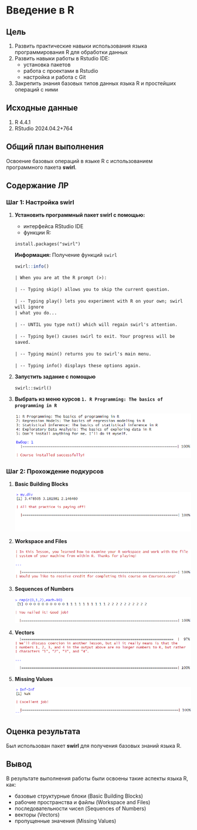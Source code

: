 # Введение в R


## Цель

1.  Развить практические навыки использования языка программирования R
    для обработки данных
2.  Развить навыки работы в Rstudio IDE:
    - установка пакетов
    - работа с проектами в Rstudio
    - настройка и работа с Git
3.  Закрепить знания базовых типов данных языка R и простейших операций
    с ними

## ️Исходные данные

1.  R 4.4.1
2.  RStudio 2024.04.2+764

## ️Общий план выполнения

Освоение базовых операций в языке R с использованием программного пакета
**swirl**.

## Содержание ЛР

### Шаг 1: Настройка swirl

1.  **Установить программный пакет swirl с помощью:**

    - интерфейса RStudio IDE
    - функции R:

    ``` terminal
    install.packages("swirl")
    ```

    <div class="info">

    **Информация:** Получение функций `swirl`

    ``` r
    swirl::info()
    ```


        | When you are at the R prompt (>):

        | -- Typing skip() allows you to skip the current question.

        | -- Typing play() lets you experiment with R on your own; swirl will ignore
        | what you do...

        | -- UNTIL you type nxt() which will regain swirl's attention.

        | -- Typing bye() causes swirl to exit. Your progress will be saved.

        | -- Typing main() returns you to swirl's main menu.

        | -- Typing info() displays these options again.

    </div>

2.  **Запустить задание с помощью**

    ``` terminal
    swirl::swirl()
    ```

3.  **Выбрать из меню курсов
    `1. R Programming: The basics of programming in R`**

    ![](./images/1.png)

### Шаг 2: Прохождение подкурсов

1.  **Basic Building Blocks**

    ![](./images/2.png)

2.  **Workspace and Files**

    ![](./images/3.png)

3.  **Sequences of Numbers**

    ![](./images/4.png)

4.  **Vectors** ![](./images/5.png)

5.  **Missing Values**

    ![](./images/6.png)

## ️Оценка результата

Был использован пакет **swirl** для получения базовых знаний языка R.

## ️Вывод

В результате выполнения работы были освоены такие аспекты языка R, как:

- базовые структурные блоки (Basic Building Blocks)
- рабочие пространства и файлы (Workspace and Files)
- последовательности чисел (Sequences of Numbers)
- векторы (Vectors)
- пропущенные значения (Missing Values)
